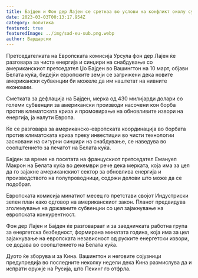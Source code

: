```yaml
---
title: Бајден и Фон дер Лајен се сретнаа во услови на конфликт околу субвенциите
date: 2023-03-03T00:13:17.954Z
category: политика
featured: true
featuredImage: ../img/sad-eu-sub.png.webp
author: Вардарски
---
```


Претседателката на Европската комисија Урсула фон дер Лајен ќе разговара за чиста енергија и синџири на снабдување со американскиот претседател Џо Бајден во Вашингтон на 10 март, објави Белата куќа, бидејќи европските земји се загрижени дека новите американски субвенции би можеле да им наштетат на нивните економии.

Сметката за дефлација на Бајден, мерка од 430 милијарди долари со големи субвенции за американски производи насочени кон борба против климатската криза и промовирање на обновливите извори на енергија, ја налути Европа.

Ќе се разговара за американско-европската координација во борбата против климатската криза преку инвестиции во чисти технологии засновани на сигурни синџири на снабдување, се наведува во соопштението за печатот на Белата куќа.

Бајден за време на посетата на францускиот претседател Емануел Макрон на Белата куќа во декември рече дека мерката, која има за цел да го зајакне американскиот сектор за обновлива енергија и производството на полупроводници, содржи делови што може да се подобрат.

Европската комисија минатиот месец го претстави својот Индустриски зелен план како одговор на американскиот закон. Планот предвидува зголемување на државните субвенции со цел зајакнување на европската конкурентност.

Фон дер Лајен и Бајден ќе разговараат и за заедничката работна група за енергетска безбедност, формирана минатата година, која има за цел зајакнување на европската независност од руските енергетски извори, се додава во соопштението на Белата куќа.

Дуото ќе зборува и за Кина. Вашингтон и неговите сојузници предупредија во последните неколку недели дека Кина размислува да и испрати оружје на Русија, што Пекинг го отфрла.
